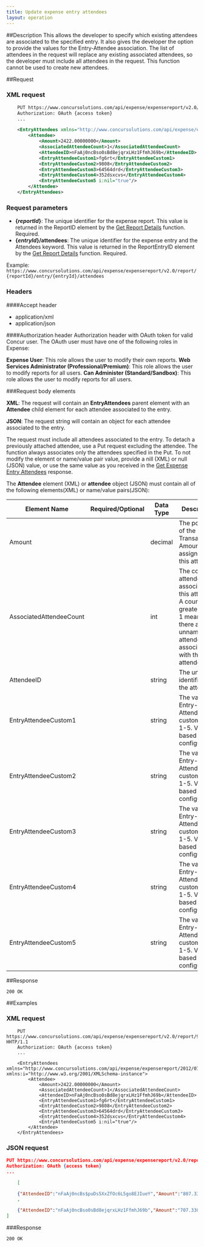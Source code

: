 ```yaml
---
title: Update expense entry attendees
layout: operation
---
```


##Description
This allows the developer to specify which existing attendees are associated to the specified entry. It also gives the developer the option to provide the values for the Entry-Attendee association. The list of attendees in the request will replace any existing associated attendees, so the developer must include all attendees in the request. This function cannot be used to create new attendees.

##Request

### XML request

```xml
    PUT https://www.concursolutions.com/api/expense/expensereport/v2.0/report/9d8ea1kole$sis293mn38dh/entry/8sle90wikl3h$halwnk$lakdjw83/attendees HHTP/1.1
    Authorization: OAuth {access token}
    ...

    <EntryAttendees xmlns="http://www.concursolutions.com/api/expense/expensereport/2012/07" xmlns:i="http://www.w3.org/2001/XMLSchema-instance">
        <Attendee>
            <Amount>2422.00000000</Amount>
            <AssociatedAttendeeCount>1</AssociatedAttendeeCount>
            <AttendeeID>nFaAj0ncBso0sBd8ejqrxLHz1FfmhJ69b</AttendeeID>
            <EntryAttendeeCustom1>fg6rt</EntryAttendeeCustom1>
            <EntryAttendeeCustom2>9808</EntryAttendeeCustom2>
            <EntryAttendeeCustom3>64564drd</EntryAttendeeCustom3>
            <EntryAttendeeCustom4>352dsxcvs</EntryAttendeeCustom4>
            <EntryAttendeeCustom5 i:nil="true"/>
        </Attendee>
    </EntryAttendees>
```

### Request parameters

* **{_reportId_}**: The unique identifier for the expense report. This value is returned in the ReportID element by the [Get Report Details][1] function. Required.
* **{_entryId_}/attendees**: The unique identifier for the expense entry and the Attendees keyword. This value is returned in the ReportEntryID element by the [Get Report Details][1] function. Required.

Example: `https://www.concursolutions.com/api/expense/expensereport/v2.0/report/{reportId}/entry/{entryId}/attendees`

### Headers

####Accept header

* application/xml
* application/json

####Authorization header
Authorization header with OAuth token for valid Concur user. The OAuth user must have one of the following roles in Expense:

**Expense User**: This role allows the user to modify their own reports.
**Web Services Administrator (Professional/Premium)**: This role allows the user to modify reports for all users.
**Can Administer (Standard/Sandbox)**: This role allows the user to modify reports for all users.

###Request body elements

**XML**: The request will contain an **EntryAttendees** parent element with an **Attendee** child element for each attendee associated to the entry.

**JSON**: The request string will contain an object for each attendee associated to the entry.

The request must include all attendees associated to the entry. To detach a previously attached attendee, use a Put request excluding the attendee. The function always associates only the attendees specified in the Put. To not modify the element or name/value pair value, provide a nill (XML) or null (JSON) value, or use the same value as you received in the [Get Expense Entry Attendees][2] response.

The **Attendee** element (XML) or **attendee** object (JSON) must contain all of the following elements(XML) or name/value pairs(JSON):


|       Element Name      |   Required/Optional  | Data Type | Description |
| ----------------------- | -------------------- | --------- | ----------- |
| Amount                  |                      | decimal   | The portion of the Entry Transaction Amount assigned to this attendee.|
| AssociatedAttendeeCount |                      | int       | The count of attendees associated to this attendee. A count greater than 1 means there are unnamed attendees associated with this attendee.            |
| AttendeeID              |                      | string    | The unique identifier for the attendee.|
| EntryAttendeeCustom1    |                      | string    | The value for Entry-Attendee custom fields 1-5. Varies based on configuration.|
| EntryAttendeeCustom2    |                      | string    | The value for Entry-Attendee custom fields 1-5. Varies based on configuration.|
| EntryAttendeeCustom3    |                      | string    | The value for Entry-Attendee custom fields 1-5. Varies based on configuration.|
| EntryAttendeeCustom4    |                      | string    | The value for Entry-Attendee custom fields 1-5. Varies based on configuration.|
| EntryAttendeeCustom5    |                      | string    | The value for Entry-Attendee custom fields 1-5. Varies based on configuration.|

##Response

`200 OK`

##Examples

### XML request

```
    PUT https://www.concursolutions.com/api/expense/expensereport/v2.0/report/9d8ea1kole$sis293mn38dh/entry/8sle90wikl3h$halwnk$lakdjw83/attendees HHTP/1.1
    Authorization: OAuth {access token}
    ...

    <EntryAttendees xmlns="http://www.concursolutions.com/api/expense/expensereport/2012/07" xmlns:i="http://www.w3.org/2001/XMLSchema-instance">
        <Attendee>
            <Amount>2422.00000000</Amount>
            <AssociatedAttendeeCount>1</AssociatedAttendeeCount>
            <AttendeeID>nFaAj0ncBso0sBd8ejqrxLHz1FfmhJ69b</AttendeeID>
            <EntryAttendeeCustom1>fg6rt</EntryAttendeeCustom1>
            <EntryAttendeeCustom2>9808</EntryAttendeeCustom2>
            <EntryAttendeeCustom3>64564drd</EntryAttendeeCustom3>
            <EntryAttendeeCustom4>352dsxcvs</EntryAttendeeCustom4>
            <EntryAttendeeCustom5 i:nil="true"/>
        </Attendee>
    </EntryAttendees>
```    

### JSON request

```json
PUT https://www.concursolutions.com/api/expense/expensereport/v2.0/report/9d8ea1kole$sis293mn38dh/entry/8sle90wikl3h$halwnk$lakdjw83/attendees HHTP/1.1
Authorization: OAuth {access token}
...

    [

    {"AttendeeID":"nFaAj0ncBs$puDs5XxZfOc6L5go8EJIueY","Amount":"807.33000000","AttendeeCount":"0","Custom1":"dfg","Custom2":"7686","Custom3":"89080990-90-5464","Custom4":"56sdsd sf","Custom5":null} 
    ,

    {"AttendeeID":"nFaAj0ncBso0sBd8ejqrxLHz1FfmhJ69b","Amount":"707.33000000","AttendeeCount":"0","Custom1":"fg6rt","Custom2":"9808","Custom3":"64564drd","Cust om4":"352dsxcvs","Custom5":null} 
]
```
###Response

`200 OK`


[1]: https://developer.concur.com/node/487#reportdetails
[2]: https://developer.concur.com/expense-report/expense-entry-attendee-resource/expense-entry-attendee-resource-get

